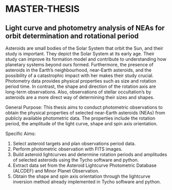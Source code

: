 # MASTER-THESIS



## Light curve and photometry analysis of NEAs for orbit determination and rotational period

Asteroids are small bodies of the Solar System that orbit the Sun, and their study is important. They depict the Solar System at its early age. Their study can improve its formation model and contribute to understanding how planetary systems beyond ours formed. Furthermore, the presence of asteroids in the Earth’s neighbourhood, near-Earth asteroids, and the possibility of a catastrophic impact with her makes their study crucial. Photometry data provides physical properties such as size and rotation period time. In contrast, the shape and direction of the rotation axis are long-term observations. Also, observations of stellar occultation’s by asteroids are a more direct way of determining their sizes and shapes. 

General Purpose:
This thesis aims to conduct photometric observations to obtain the physical properties of selected near-Earth asteroids (NEAs) from publicly available photometric data. The properties include the rotation period, the amplitude of the light curve, shape and spin axis orientation.

Specific Aims:
1. Select asteroid targets and plan observations period data. 
2. Perform photometric observation with FITS images. 
3. Build asteroid lightcurves and determine rotation periods and amplitudes of selected asteroids using the Tycho software and python.
4. Extract data set from the Asteroid Lightcurve Photometric Database (ALCDEF) and Minor Planet Observation.
5. Obtain the shape and spin axis orientation through the lightcurve inversion method already implemented in Tycho software and python.
